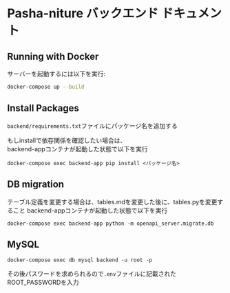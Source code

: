 # Pasha-niture バックエンド ドキュメント

## Running with Docker

サーバーを起動するには以下を実行:

```bash
docker-compose up --build
```

## Install Packages

`backend/requirements.txt`ファイルにパッケージ名を追加する  

もしinstallで依存関係を確認したい場合は、  
backend-appコンテナが起動した状態で以下を実行

```
docker-compose exec backend-app pip install <パッケージ名>
```

## DB migration

テーブル定義を変更する場合は、tables.mdを変更した後に、tables.pyを変更すること
backend-appコンテナが起動した状態で以下を実行

```
docker-compose exec backend-app python -m openapi_server.migrate.db
```

## MySQL

```
docker-compose exec db mysql backend -u root -p
```

その後パスワードを求められるので`.env`ファイルに記載されたROOT_PASSWORDを入力
